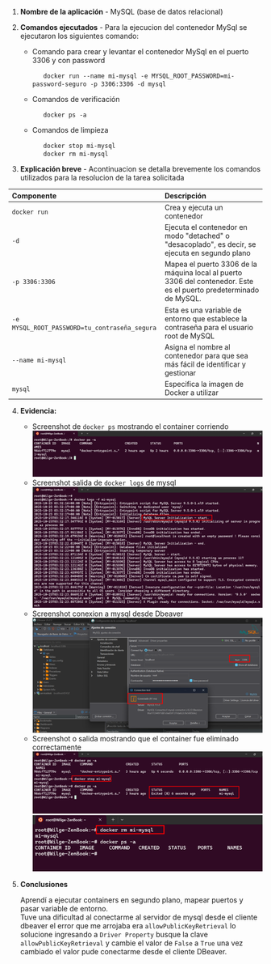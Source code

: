 
1. **Nombre de la aplicación** - MySQL (base de datos relacional)

2. **Comandos ejecutados** - Para la ejecucion del contenedor MySql se ejecutaron los siguientes comando:
   - Comando para crear y levantar el contenedor MySql en el puerto 3306 y con password
     ```{bash, engine.opts='-l'}
        docker run --name mi-mysql -e MYSQL_ROOT_PASSWORD=mi-password-seguro -p 3306:3306 -d mysql
     ```
   - Comandos de verificación
     ```{bash, engine.opts='-l'}
        docker ps -a
     ```
   - Comandos de limpieza
     ```{bash, engine.opts='-l'}
        docker stop mi-mysql
        docker rm mi-mysql
     ```
3. **Explicación breve** - Acontinuacion se detalla brevemente los comandos utilizados para la resolucion de la tarea solicitada

| Componente   | Descripción                                                                 |
| :----- | :---------------------------------------------------------------------- |
| `docker run`  | Crea y ejecuta un contenedor                               |
| `-d`    |  Ejecuta el contenedor en modo "detached" o "desacoplado", es decir, se ejecuta en segundo plano                         |
| `-p 3306:3306` | Mapea el puerto 3306 de la máquina local al puerto 3306 del contenedor. Este es el puerto predeterminado de MySQL. |
|`-e MYSQL_ROOT_PASSWORD=tu_contraseña_segura`| Esta es una variable de entorno que establece la contraseña para el usuario root de MySQL|
|`--name mi-mysql`| Asigna el nombre al contenedor para que sea más fácil de identificar y gestionar|
|`mysql`| Especifica la imagen de Docker a utilizar|



4. **Evidencia:**
   - Screenshot de `docker ps` mostrando el container corriendo
     ![Container corriendo](screenshots/docker_ps.png)
   - Screenshot salida de `docker logs` de mysql
     ![log de mysql](screenshots/docker_log.png)
   - Screenshot conexion a mysql desde Dbeaver
     ![consumo desde un cliente](screenshots/dbeaver_ejecucion.png)
   - Screenshot o salida mostrando que el container fue eliminado correctamente
     ![detener el contenedor mysql](screenshots/docker_stop.png)
     ![eliminar el contenedor mysql](screenshots/docker_rm.png)

5. **Conclusiones**

    Aprendí a ejecutar containers en segundo plano, mapear puertos y pasar variable de entorno.<br>
    Tuve una dificultad al conectarme al servidor de mysql desde el cliente dbeaver el error que me arrojaba era                  `allowPublicKeyRetrieval` lo solucione ingresando a `Driver Property` busque la clave `allowPublicKeyRetrieval` y cambie      el valor de `False` a `True` una vez cambiado el valor pude conectarme desde el cliente DBeaver.



